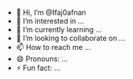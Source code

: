 - 👋 Hi, I’m @Ifaj0afnan
- 👀 I’m interested in ...
- 🌱 I’m currently learning ...
- 💞️ I’m looking to collaborate on ...
- 📫 How to reach me ...
- 😄 Pronouns: ...
- ⚡ Fun fact: ...

<!---
Ifaj0afnan/Ifaj0afnan is a ✨ special ✨ repository because its `README.md` (this file) appears on your GitHub profile.
You can click the Preview link to take a look at your changes.
--->
